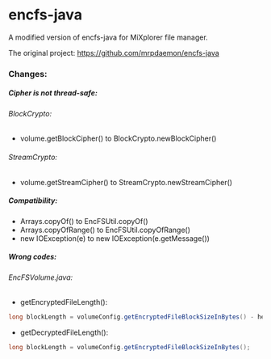 # encfs-java

A modified version of encfs-java for MiXplorer file manager.

The original project:
https://github.com/mrpdaemon/encfs-java

### Changes:

##### Cipher is not thread-safe:
###### BlockCrypto:
  - volume.getBlockCipher() to BlockCrypto.newBlockCipher()
###### StreamCrypto:
  - volume.getStreamCipher() to StreamCrypto.newStreamCipher()
  
##### Compatibility:
  - Arrays.copyOf() to EncFSUtil.copyOf()
  - Arrays.copyOfRange() to EncFSUtil.copyOfRange()
  - new IOException(e) to new IOException(e.getMessage())

##### Wrong codes:
###### EncFSVolume.java:
- getEncryptedFileLength():
```java
long blockLength = volumeConfig.getEncryptedFileBlockSizeInBytes() - headerLength;
```

- getDecryptedFileLength():
```java
long blockLength = volumeConfig.getEncryptedFileBlockSizeInBytes();
```
